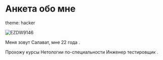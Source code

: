 # Анкета обо мне 
theme: hacker

 ![EZDW9146](https://user-images.githubusercontent.com/120785005/208937154-88a6a68d-e011-4130-958b-0b9423eeceb1.JPG)

Меня зовут Салават, мне 22 года .

Прохожу курсы Нетологии по-специальности Инженер тестировщик .
